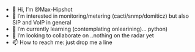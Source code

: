 - 👋 Hi, I’m @Max-Hipshot
- 👀 I’m interested in monitoring/metering (cacti/snmp/domiticz) but also SIP and VoIP in general
- 🌱 I’m currently learning (contemplating onlearining)... python)
- 💞️ I’m looking to collaborate on ..nothing on the radar yet
- 📫 How to reach me: just drop me a line

<!---
Max-Hipshot/Max-Hipshot is a ✨ special ✨ repository because its `README.md` (this file) appears on your GitHub profile.
You can click the Preview link to take a look at your changes.
--->
